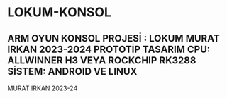 # LOKUM-KONSOL
ARM OYUN KONSOL PROJESİ : LOKUM
MURAT IRKAN 2023-2024 PROTOTİP TASARIM
CPU: ALLWINNER H3 VEYA ROCKCHIP RK3288
SİSTEM: ANDROID VE LINUX
----------------------------------------------
MURAT IRKAN 2023-24
